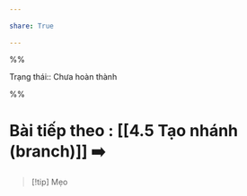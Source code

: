 ---  
share: True  
---  
%%  
Trạng thái:: Chưa hoàn thành  
%%  
# Bài tiếp theo : [[4.5 Tạo nhánh (branch)]] ➡️  
  
> [!tip] Mẹo  
